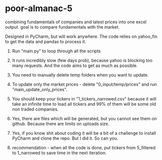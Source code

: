 # poor-almanac-5

combining fundamentals of companies and latest prices into one excel output. 
goal is to compare fundamentals with the market.

Designed in PyCharm, but will work anywhere. The code relies on yahoo_fin to get the data and pandas to process it.  

1. Run "main.py" to loop through all the scripts
2. It runs incredibly slow (few days prob), because yahoo is blocking too many requests. And the code aims to get as much as possible.
3. You need to manually delete temp folders when you want to update.
4. To update only the market prices - delete "0_input/temp/prices" and run "main_update_only_prices".
5. You should keep your tickers in "1_tickers_narrowed.csv" because it will take an infinite time to load all tickers and 99% of them will be some old non traded companies.

6. Yes, there are files which will be generated, but you cannot see them on github. Because there are limits on uploads size. 
7. Yes, if you know shit about coding it will be a bit of a challenge to install PyCharm and clone the repo. But I did it. So can you.
8. recommendation - when all the code is done, put tickers from 5_filtered to 1_narrowed to save time in the next iteration.